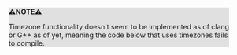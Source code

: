 <div style="margin:2em; background-color: #e0e0e0;">

<strong>⚠️NOTE️️️⚠️</strong>

Timezone functionality doesn't seem to be implemented as of clang or G++ as of yet, meaning the code below that uses timezones fails to compile.
</div>

